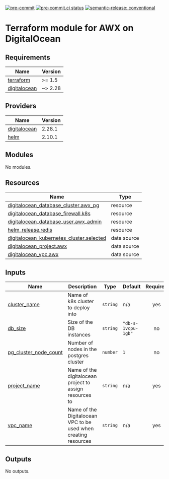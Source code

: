 [![pre-commit](https://img.shields.io/badge/pre--commit-enabled-brightgreen?logo=pre-commit&logoColor=white)](https://github.com/pre-commit/pre-commit) [![pre-commit.ci status](https://results.pre-commit.ci/badge/github/brucellino/terraform-digitalocean-awx/main.svg)](https://results.pre-commit.ci/latest/github/brucellino/terraform-digitalocean-awx/main) [![semantic-release: conventional](https://img.shields.io/badge/semantic--release-conventional-e10079?logo=semantic-release)](https://github.com/semantic-release/semantic-release)

# Terraform module for AWX on DigitalOcean

<!-- BEGIN_TF_DOCS -->
## Requirements

| Name | Version |
|------|---------|
| <a name="requirement_terraform"></a> [terraform](#requirement\_terraform) | >= 1.5 |
| <a name="requirement_digitalocean"></a> [digitalocean](#requirement\_digitalocean) | ~> 2.28 |

## Providers

| Name | Version |
|------|---------|
| <a name="provider_digitalocean"></a> [digitalocean](#provider\_digitalocean) | 2.28.1 |
| <a name="provider_helm"></a> [helm](#provider\_helm) | 2.10.1 |

## Modules

No modules.

## Resources

| Name | Type |
|------|------|
| [digitalocean_database_cluster.awx_pg](https://registry.terraform.io/providers/digitalocean/digitalocean/latest/docs/resources/database_cluster) | resource |
| [digitalocean_database_firewall.k8s](https://registry.terraform.io/providers/digitalocean/digitalocean/latest/docs/resources/database_firewall) | resource |
| [digitalocean_database_user.awx_admin](https://registry.terraform.io/providers/digitalocean/digitalocean/latest/docs/resources/database_user) | resource |
| [helm_release.redis](https://registry.terraform.io/providers/hashicorp/helm/latest/docs/resources/release) | resource |
| [digitalocean_kubernetes_cluster.selected](https://registry.terraform.io/providers/digitalocean/digitalocean/latest/docs/data-sources/kubernetes_cluster) | data source |
| [digitalocean_project.awx](https://registry.terraform.io/providers/digitalocean/digitalocean/latest/docs/data-sources/project) | data source |
| [digitalocean_vpc.awx](https://registry.terraform.io/providers/digitalocean/digitalocean/latest/docs/data-sources/vpc) | data source |

## Inputs

| Name | Description | Type | Default | Required |
|------|-------------|------|---------|:--------:|
| <a name="input_cluster_name"></a> [cluster\_name](#input\_cluster\_name) | Name of k8s cluster to deploy into | `string` | n/a | yes |
| <a name="input_db_size"></a> [db\_size](#input\_db\_size) | Size of the DB instances | `string` | `"db-s-1vcpu-1gb"` | no |
| <a name="input_pg_cluster_node_count"></a> [pg\_cluster\_node\_count](#input\_pg\_cluster\_node\_count) | Number of nodes in the postgres cluster | `number` | `1` | no |
| <a name="input_project_name"></a> [project\_name](#input\_project\_name) | Name of the digitalocean project to assign resources to | `string` | n/a | yes |
| <a name="input_vpc_name"></a> [vpc\_name](#input\_vpc\_name) | Name of the Digitalocean VPC to be used when creating resources | `string` | n/a | yes |

## Outputs

No outputs.
<!-- END_TF_DOCS -->

